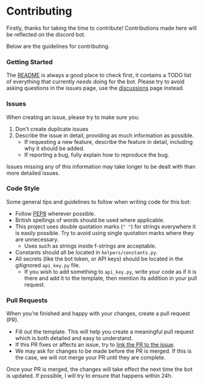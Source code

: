 # Contributing

Firstly, thanks for taking the time to contribute! Contributions made here will be reflected on the discord bot.

Below are the guidelines for contributing.

### Getting Started

The [README](./README.md) is always a good place to check first, it contains a TODO list of everything that currently *needs* doing for the bot.
Please try to avoid asking questions in the issues page, use the [discussions](https://github.com/nullzee-cave/nullzee-bot/discussions) page instead.

### Issues

When creating an issue, please try to make sure you:
1. Don't create duplicate issues
2. Describe the issue in detail, providing as much information as possible.
   - If requesting a new feature, describe the feature in detail, including why it should be added.
   - If reporting a bug, fully explain how to reproduce the bug.

Issues missing any of this information may take longer to be dealt with than more detailed issues.

### Code Style

Some general tips and guidelines to follow when writing code for this bot:
- Follow [PEP8](https://peps.python.org/pep-0008/) wherever possible.
- British spellings of words should be used where applicable.
- This project uses double quotation marks (`" "`) for strings everywhere it is easily possible. Try to avoid using single quotation marks where they are unnecessary.
  - Uses such as strings inside f-strings are acceptable.
- Constants should all be located in `helpers/constants.py`.
- All secrets (like the bot token, or API keys) should be located in the gitignored `api_key.py` file.
  - If you wish to add something to `api_key.py`, write your code as if it is there and add it to the template, then mention its addition in your pull request.

### Pull Requests

When you're finished and happy with your changes, create a pull request (PR).
- Fill out the template. This will help you create a meaningful pull request which is both detailed and easy to understand.
- If this PR fixes or affects an issue, try to [link the PR to the issue](https://docs.github.com/en/issues/tracking-your-work-with-issues/linking-a-pull-request-to-an-issue).
- We may ask for changes to be made before the PR is merged. If this is the case, we will not merge your PR until they are complete.

Once your PR is merged, the changes will take effect the next time the bot is updated. If possible, I will try to ensure that happens within 24h.
